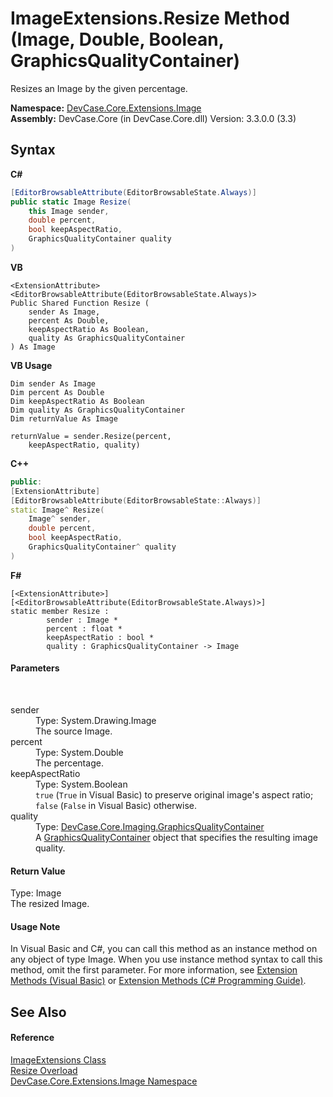 # ImageExtensions.Resize Method (Image, Double, Boolean, GraphicsQualityContainer)
 

Resizes an Image by the given percentage.

**Namespace:**&nbsp;<a href="N_DevCase_Core_Extensions_Image">DevCase.Core.Extensions.Image</a><br />**Assembly:**&nbsp;DevCase.Core (in DevCase.Core.dll) Version: 3.3.0.0 (3.3)

## Syntax

**C#**<br />
``` C#
[EditorBrowsableAttribute(EditorBrowsableState.Always)]
public static Image Resize(
	this Image sender,
	double percent,
	bool keepAspectRatio,
	GraphicsQualityContainer quality
)
```

**VB**<br />
``` VB
<ExtensionAttribute>
<EditorBrowsableAttribute(EditorBrowsableState.Always)>
Public Shared Function Resize ( 
	sender As Image,
	percent As Double,
	keepAspectRatio As Boolean,
	quality As GraphicsQualityContainer
) As Image
```

**VB Usage**<br />
``` VB Usage
Dim sender As Image
Dim percent As Double
Dim keepAspectRatio As Boolean
Dim quality As GraphicsQualityContainer
Dim returnValue As Image

returnValue = sender.Resize(percent, 
	keepAspectRatio, quality)
```

**C++**<br />
``` C++
public:
[ExtensionAttribute]
[EditorBrowsableAttribute(EditorBrowsableState::Always)]
static Image^ Resize(
	Image^ sender, 
	double percent, 
	bool keepAspectRatio, 
	GraphicsQualityContainer^ quality
)
```

**F#**<br />
``` F#
[<ExtensionAttribute>]
[<EditorBrowsableAttribute(EditorBrowsableState.Always)>]
static member Resize : 
        sender : Image * 
        percent : float * 
        keepAspectRatio : bool * 
        quality : GraphicsQualityContainer -> Image 

```


#### Parameters
&nbsp;<dl><dt>sender</dt><dd>Type: System.Drawing.Image<br />The source Image.</dd><dt>percent</dt><dd>Type: System.Double<br />The percentage.</dd><dt>keepAspectRatio</dt><dd>Type: System.Boolean<br />`true` (`True` in Visual Basic) to preserve original image's aspect ratio; `false` (`False` in Visual Basic) otherwise.</dd><dt>quality</dt><dd>Type: <a href="T_DevCase_Core_Imaging_GraphicsQualityContainer">DevCase.Core.Imaging.GraphicsQualityContainer</a><br />A <a href="T_DevCase_Core_Imaging_GraphicsQualityContainer">GraphicsQualityContainer</a> object that specifies the resulting image quality.</dd></dl>

#### Return Value
Type: Image<br />The resized Image.

#### Usage Note
In Visual Basic and C#, you can call this method as an instance method on any object of type Image. When you use instance method syntax to call this method, omit the first parameter. For more information, see <a href="https://docs.microsoft.com/dotnet/visual-basic/programming-guide/language-features/procedures/extension-methods">Extension Methods (Visual Basic)</a> or <a href="https://docs.microsoft.com/dotnet/csharp/programming-guide/classes-and-structs/extension-methods">Extension Methods (C# Programming Guide)</a>.

## See Also


#### Reference
<a href="T_DevCase_Core_Extensions_Image_ImageExtensions">ImageExtensions Class</a><br /><a href="Overload_DevCase_Core_Extensions_Image_ImageExtensions_Resize">Resize Overload</a><br /><a href="N_DevCase_Core_Extensions_Image">DevCase.Core.Extensions.Image Namespace</a><br />